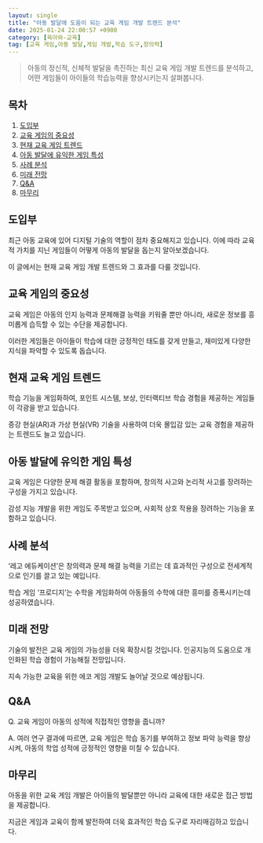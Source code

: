 ```yaml
---
layout: single
title: "아동 발달에 도움이 되는 교육 게임 개발 트렌드 분석"
date: 2025-01-24 22:00:57 +0900
category: [육아와-교육]
tag: [교육 게임,아동 발달,게임 개발,학습 도구,창의력]
---
```

  
> 아동의 정신적, 신체적 발달을 촉진하는 최신 교육 게임 개발 트렌드를 분석하고, 어떤 게임들이 아이들의 학습능력을 향상시키는지 살펴봅니다.

## 목차
1. [도입부](#도입부)
2. [교육 게임의 중요성](#교육-게임의-중요성)
3. [현재 교육 게임 트렌드](#현재-교육-게임-트렌드)
4. [아동 발달에 유익한 게임 특성](#아동-발달에-유익한-게임-특성)
5. [사례 분석](#사례-분석)
6. [미래 전망](#미래-전망)
7. [Q&A](#qa)
8. [마무리](#마무리)

## 도입부

최근 아동 교육에 있어 디지털 기술의 역할이 점차 중요해지고 있습니다. 이에 따라 교육적 가치를 지닌 게임들이 어떻게 아동의 발달을 돕는지 알아보겠습니다.


이 글에서는 현재 교육 게임 개발 트렌드와 그 효과를 다룰 것입니다.



## 교육 게임의 중요성

교육 게임은 아동의 인지 능력과 문제해결 능력을 키워줄 뿐만 아니라, 새로운 정보를 흥미롭게 습득할 수 있는 수단을 제공합니다.


이러한 게임들은 아이들이 학습에 대한 긍정적인 태도를 갖게 만들고, 재미있게 다양한 지식을 파악할 수 있도록 돕습니다.



## 현재 교육 게임 트렌드

학습 기능을 게임화하여, 포인트 시스템, 보상, 인터랙티브 학습 경험을 제공하는 게임들이 각광을 받고 있습니다.


증강 현실(AR)과 가상 현실(VR) 기술을 사용하여 더욱 몰입감 있는 교육 경험을 제공하는 트렌드도 늘고 있습니다.



## 아동 발달에 유익한 게임 특성

교육 게임은 다양한 문제 해결 활동을 포함하며, 창의적 사고와 논리적 사고를 장려하는 구성을 가지고 있습니다.


감성 지능 개발을 위한 게임도 주목받고 있으며, 사회적 상호 작용을 장려하는 기능을 포함하고 있습니다.



## 사례 분석

‘레고 에듀케이션’은 창의력과 문제 해결 능력을 기르는 데 효과적인 구성으로 전세계적으로 인기를 끌고 있는 예입니다.


학습 게임 ‘프로디지’는 수학을 게임화하여 아동들의 수학에 대한 흥미를 증폭시키는데 성공하였습니다.



## 미래 전망

기술의 발전은 교육 게임의 가능성을 더욱 확장시킬 것입니다. 인공지능의 도움으로 개인화된 학습 경험이 가능해질 전망입니다.


지속 가능한 교육을 위한 에코 게임 개발도 늘어날 것으로 예상됩니다.



## Q&A

Q. 교육 게임이 아동의 성적에 직접적인 영향을 줍니까?


A. 여러 연구 결과에 따르면, 교육 게임은 학습 동기를 부여하고 정보 파악 능력을 향상시켜, 아동의 학업 성적에 긍정적인 영향을 미칠 수 있습니다.



## 마무리

아동을 위한 교육 게임 개발은 아이들의 발달뿐만 아니라 교육에 대한 새로운 접근 방법을 제공합니다.


지금은 게임과 교육이 함께 발전하여 더욱 효과적인 학습 도구로 자리매김하고 있습니다.

